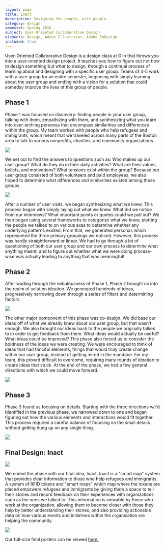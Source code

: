 ```yaml
---
layout: page
title: Inact
description: Designing for people, with people.
category: design
semester: Spring 2018
subject: User-Oriented Collaborative Design
elements: Design, Adobe Illustrator, Adobe InDesign
included: true
---
```


User-Oriented Collaborative Design is a design class at Olin that throws you into a user-oriented design project. It teaches you how to figure out not *how* to design something but *what* to design, through a continual process of learning about and designing with a specific user group. Teams of 4-5 work with a user group for an entire semester, beginning with simply learning about the user group and ending with a vision for a solution that could someday improve the lives of this group of people.

## Phase 1
Phase 1 was focused on discovery: finding people in your user group, talking with them, empathizing with them, and synthesizing what you learn into over-arching personas that encompass similarities and differences within the group. My team worked with people who help refugees and immigrants, which meant that we traveled across many parts of the Boston area to talk to various nonprofits, charities, and community organizations.

<div class = "row uniform">
  <div class = "6u -3u">
    <span class = "image fit">
      <img src="images/phase1_1.jpg">
    </span>
  </div>
</div>

We set out to find the answers to questions such as: Who makes up our user group? What do they do in their daily activities? What are their values, beliefs, and motivations? What tensions exist within the group? Because our user group consisted of both volunteers and paid employees, we also hoped to determine what differences and similarities existed among these groups.

<div class = "row uniform">
  <div class = "6u -3u">
    <span class = "image fit">
      <img src="images/persona.jpg">
    </span>
  </div>
</div>

After a number of user visits, we began synthesizing what we knew. This process began with simply laying out what we knew. What did we notice from our interviews? What important points or quotes could we pull out? We then began using several frameworks to categorize what we knew, plotting the people we talked to on various axes to determine whether any underlying patterns existed. From that, we generated personas which represented the three primary groupings we noticed. However, this process was hardly straightforward or linear. We had to go through a lot of questioning of both our user group and our own process to determine what anything meant, and to figure out whether what we were doing process-wise was actually leading to anything that was meaningful!

## Phase 2
After wading through the nebulousness of Phase 1, Phase 2 brought us into the realm of solution ideation. We generated hundreds of ideas, progressively narrowing down through a series of filters and determining factors.

<div class = "row uniform">
  <div class = "6u -3u">
    <span class = "image fit">
      <img src="images/phase2_1.jpg">
    </span>
  </div>
</div>

The other major component of this phase was co-design. We did base our ideas off of what we already knew about our user group, but that wasn't enough. We also brought our ideas back to the people we originally talked to in order to get feedback from them: What ideas would actually be useful? What ideas could be improved? This phase also forced us to consider the boldness of the ideas we were creating. We were encouraged to think of ideas that had fanciful elements, things that would truly create change within our user group, instead of getting mired in the mundane. For my team, this proved difficult to overcome, requiring many rounds of ideation to create ideas that stuck. At the end of the phase, we had a few general directions with which we could move forward.

<div class = "row uniform">
  <div class = "6u -3u">
    <span class = "image fit">
      <img src="images/phase2_2.jpg">
    </span>
  </div>
</div>

## Phase 3
Phase 3 found us focusing on details. Starting with the three directions we'd identified in the previous phase, we narrowed down to one and began figuring out how the various elements and interactions would fit together. This process required a careful balance of focusing on the small details without getting hung up on any single thing.

<div class = "row uniform">
  <div class = "6u -3u">
    <span class = "image fit">
      <img src="images/phase2_1.jpg">
    </span>
  </div>
</div>


## Final Design: Inact

<div class = "row uniform">
  <div class = "6u -3u">
    <span class = "image fit">
      <img src="images/phase2_2.jpg">
    </span>
  </div>
</div>

We ended the phase with our final idea, Inact. Inact is a "smart map" system that provides clear information to those who help refugees and immigrants. A system of RFID tokens and "smart maps" which map where the tokens are placed empowers refugees and immigrants by giving them a space to tell their stories and record feedback on their experiences with organizations such as the ones we talked to. This information is viewable by those who work at the organization, allowing them to become closer with those they help by better understanding their stories, and also providing actionable data on how various events and initiatives within the organization are helping the community.

<div class = "row uniform">
  <div class = "6u -3u">
    <span class = "image fit">
      <img src="images/InteractionMap.jpg">
    </span>
  </div>
</div>

Our full-size final posters can be viewed [here.](https://drive.google.com/drive/folders/1QIOpgNMexWTSRU8bT0pMLk_2ZVU0G2kW?usp=sharing)
